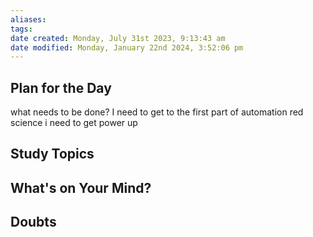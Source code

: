 ```yaml
---
aliases: 
tags: 
date created: Monday, July 31st 2023, 9:13:43 am
date modified: Monday, January 22nd 2024, 3:52:06 pm
---
```


## Plan for the Day
what needs to be done?
I need to get to the first part of automation
red science
i need to get power up

## Study Topics

## What's on Your Mind?

## Doubts